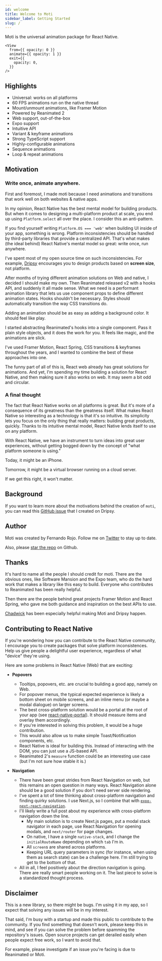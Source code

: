 ```yaml
---
id: welcome
title: Welcome to Moti
sidebar_label: Getting Started
slug: /
---
```


Moti is the universal animation package for React Native.

```tsx
<View
  from={{ opacity: 0 }}
  animate={{ opacity: 1 }}
  exit={{
    opacity: 0,
  }}
/>
```

## Highlights

- Universal: works on all platforms
- 60 FPS animations run on the native thread
- Mount/unmount animations, like Framer Motion
- Powered by Reanimated 2
- Web support, out-of-the-box
- Expo support
- Intuitive API
- Variant & keyframe animations
- Strong TypeScript support
- Highly-configurable animations
- Sequence animations
- Loop & repeat animations

## Motivation

### Write once, animate anywhere.

First and foremost, I made moti because I need animations and transitions that work well on both websites & native apps.

In my opinion, React Native has the best mental model for building products. But when it comes to designing a multi-platform product at scale, you end up using `Platform.select` all over the place. I consider this an anti-pattern.

If you find yourself writing `Platform.OS === 'web'` when building UI inside of your app, something is wrong. Platform inconsistencies should be handled by third-party libraries that provide a centralized API. That's what makes (the ideal behind) React Native's mental model so great: write once, run anywhere.

I've spent most of my open source time on such inconsistencies. For example, [Dripsy](https://github.com/nandorojo/dripsy) encourages you to design products based on **screen size**, not platform.

After months of trying different animation solutions on Web and native, I decided I should make my own. Then Reanimated released v2 with a hooks API, and suddenly it all made sense. What we need is a performant animation library that lets us use component props to define different animation states. Hooks shouldn't be necessary. Styles should automatically transition the way CSS transitions do.

Adding an animation should be as easy as adding a background color. It should feel like play.

I started abstracting Reanimated's hooks into a single component. Pass it plain style objects, and it does the work for you. It feels like magic, and the animations are slick.

I've used Framer Motion, React Spring, CSS transitions & keyframes throughout the years, and I wanted to combine the best of these approaches into one.

The funny part of all of this is, React web already has great solutions for animations. And yet, I'm spending my time building a solution for React Native, and then making sure it also works on web. It may seem a bit odd and circular.

<!-- It seems oddly circular. -->

<!-- But after working with both normal React as well as React Native, I think React Native is the true winner, even though it currently lags in many features. -->

### A final thought

The fact that React Native works on all platforms is great. But it's more of a consequence of its greatness than the greatness itself. What makes React Native so interesting as a technology is that it's so intuitive. Its simplicity lets you focus on the only thing that really matters: building great products, quickly. Thanks to its intuitive mental model, React Native lends itself to use on any platform.

With React Native, we have an instrument to turn ideas into great user experiences, without getting bogged down by the concept of "what platform someone is using."

Today, it might be an iPhone.

Tomorrow, it might be a virtual browser running on a cloud server.

If we get this right, it won't matter.

<!--
React Native provides the best mental model for building products. I've spent 2 years thinking about the best way to design within its apps, and I've come to the conclusion that we should design for screen size, not platform. This is what motivated me to create [Dripsy](https://github.com/nandorojo/dripsy). -->

## Background

If you want to learn more about the motivations behind the creation of `moti`, you can read this [GitHub issue](https://github.com/nandorojo/dripsy/issues/46) that I created on Dripsy.

## Author

Moti was created by Fernando Rojo. Follow me on [Twitter](https://twitter.com/fernandotherojo) to stay up to date.

Also, please [star the repo](https://github.com/nandorojo/moti) on Github.

## Thanks

It's hard to name all the people I should credit for moti. There are the obvious ones, like Software Mansion and the Expo team, who do the hard work that makes a library like this easy to build. Everyone who contributes to Reanimated has been really helpful.

Then there are the people behind great projects Framer Motion and React Spring, who gave me both guidance and inspiration on the best APIs to use.

[Chadwick](https://github.com/cmaycumber) has been especially helpful making Moti and Dripsy happen.

## Contributing to React Native

If you're wondering how you can contribute to the React Native community, I encourage you to create packages that solve platform inconsistences. Help us give people a delightful user experience, regardless of what "device" they're using.

Here are some problems in React Native (Web) that are exciting:

- **Popovers**

  - Tooltips, popovers, etc. are crucial to building a good app, namely on Web.
  - For popover menus, the typical expected experience is likely a bottom sheet on mobile screens, and an inline menu (or maybe a modal dialogue) on larger screens.
  - The best cross-platform solution would be a portal at the root of your app (see [react-native-portal](https://github.com/gorhom/react-native-portal)). It should measure items and overlay them accordingly.
  - If you're interested in solving this problem, it would be a huge contribution.
  - This would also allow us to make simple Toast/Notification components, etc.
  - React Native is ideal for building this. Instead of interacting with the DOM, you can just use a JS-based API.
  - Reanimated 2's `measure` function could be an interesting use case (but I'm not sure how stable it is.)

- **Navigation**

  - There have been great strides from React Navigation on web, but this remains an open question in many ways. React Navigation alone should be a good solution if you don't need server side rendering.
  - I've spent a lot of time thinking about cross-platform navigation and finding quirky solutions. I use Next.js, so I combine that with [`expo-next-react-navigation`](https://github.com/nandorojo/expo-next-react-navigation).
  - I'll likely write a full post about my experience with cross-platform navigation down the line.
    - My main solution is to create Next.js pages, put a modal stack navigator in each page, use React Navigation for opening modals, and `next/router` for page changes.
    - On native, I have a single `native-stack`, and I change the `initialRouteName` depending on which `tab` I'm in.
    - All `screen`s are shared across platforms.
    - Keeping URL query parameters in sync (for instance, when using them as search state) can be a challenge here. I'm still trying to get to the bottom of that.
  - All in all, I feel positively about the direction navigation is going. There are really smart people working on it. The last piece to solve is a standardized thought process.

## Disclaimer

This is a new library, so there might be bugs. I'm using it in my app, so I expect that solving any issues will be in my interest.

That said, I'm busy with a startup and made this public to contribute to the community. If you find something that doesn't work, please keep this in mind, and see if you can solve the problem before spamming the repository's issues. Open source projects can get derailed easily when people expect free work, so I want to avoid that.

For example, please investigate if an issue you're facing is due to Reanimated or Moti.

